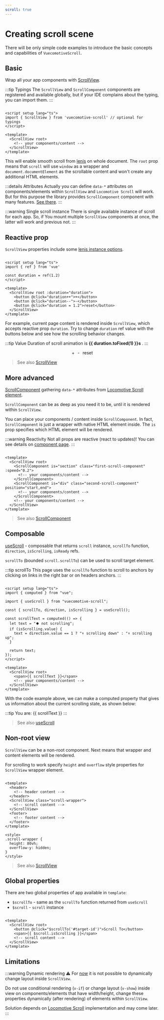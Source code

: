 ```yaml
---
scroll: true
---
```


<script setup>
import { inject, computed } from "vue"
import { useScroll } from "vuecomotive-scroll"

const { direction, isScrolling } = useScroll()

import { DEF_DUR } from "../.vitepress/constants"

const duration = inject("duration")

const scrollText = computed(() => {
    let text = "⏺️ not scrolling" 
    if (isScrolling.value) {
        text = direction.value === 1 ? "⬇️ scrolling down" : "⬆️ scrolling up";
    }

    return text;
});
</script>

# Creating scroll scene

There will be only simple code examples to introduce the basic concepts and capabilities of `VuecomotiveScroll`.

## Basic

Wrap all your app components with [ScrollView](../core/scroll-view).

:::tip Typings
The `ScrollView` and `ScrollComponent` components are registered and available globally, but if your IDE complains about
the
typing, you can import them.
:::

```vue {2,6-8}

<script setup lang="ts">
import { ScrollView } from 'vuecomotive-scroll' // optional for typings
</script>

<template>
  <ScrollView root>
    <!-- your components/content -->
  </ScrollView>
</template>
```

This will enable smooth scroll from [lenis](https://github.com/studio-freight/lenis) on whole document.
The `root` prop means that `scroll` will use `window` as a wrapper and `document.documentElement` as the scrollable
content and won't create any additional HTML elements.

:::details Attributes
Actually you can define `data-*` attributes on components/elements within `ScrollView` and `Locomotive Scroll` will
work. But for this purpose the library provides `ScrollComponent` component with many features.
[See there](../core/scroll-component).
:::

:::warning Single scroll instance
There is single available instance of scroll for each app. So, if You mount multiple `ScrollView` components at once,
the
latter will work and previous not.
:::

## Reactive prop

`ScrollView` properties include
some [lenis instance options](https://github.com/studio-freight/lenis#instance-settings).

```vue {4,9-11}

<script setup lang="ts">
import { ref } from 'vue'

const duration = ref(1.2)
</script>

<template>
  <ScrollView root :duration="duration">
    <button @click="duration++">+</button>
    <button @click="duration--">-</button>
    <button @click="duration = 1.2">reset</button>
  </ScrollView>
</template>
```

For example, current page content is rendered inside `ScrollView`, which accepts reactive prop `duration`.
Try to change `duration` ref value with the buttons below and see how the scrolling behavior changes.

:::tip Value
Duration of scroll animation is **{{ duration.toFixed(1) }}s** .
:::

<span class="dur-buttons">
  <DocButton @click="duration++">+</DocButton>
  <DocButton @click="duration--">-</DocButton>
  <DocButton @click="duration = DEF_DUR">reset</DocButton>
</span>

> See also [ScrollView](../core/scroll-view)

## More advanced

[ScrollComponent](../core/scroll-component) gathering `data-*` attributes from
[Locomotive Scroll element](https://scroll.locomotive.ca/docs/#/attributes).

`ScrollComponent` can be as deep as you need it to be, until it is rendered within `ScrollView`.

You can place your components / content inside `ScrollComponent`. In fact, `ScrollComponent` is just a wrapper with
native HTML element inside. The `is` prop specifies which HTML element will be rendered.

:::warning Reactivity
Not all props are reactive (react to updates)! You can see details on [component page](../core/scroll-component).
:::

```vue {3-8}

<template>
  <ScrollView root>
    <ScrollComponent is="section" class="first-scroll-component" :speed="0.2">
      <!-- your components/content -->
    </ScrollComponent>
    <ScrollComponent is="div" class="second-scroll-component" position="start,end">
      <!-- your components/content -->
    </ScrollComponent>
    <!-- your components/content -->
  </ScrollView>
</template>
```

[//]: # (TODO codepen/codesandbox/... example from demo & make demo more feature representable)

> See also [ScrollComponent](../core/scroll-component)

## Composable

[useScroll](../core/use-scroll) - composable that returns `scroll` instance, `scrollTo` function, `direction`,
`isScrolling`, `isReady` refs.

`scrollTo` (bounded `scroll.scrollTo`) can be used to scroll target element.

:::tip scrollTo
This page uses the `scrollTo` function to scroll to anchors by clicking on links in the right bar or on headers anchors.
:::

```vue {4,6,8-15,20}

<script setup lang="ts">
import { computed } from "vue";

import { useScroll } from "vuecomotive-scroll";

const { scrollTo, direction, isScrolling } = useScroll();

const scrollText = computed(() => {
  let text = "⏺️ not scrolling";
  if (isScrolling.value) {
    text = direction.value == 1 ? "⬇️ scrolling down" : "⬆️ scrolling up";
  }

  return text;
});
</script>

<template>
  <ScrollView root>
    <span>{{ scrollText }}</span>
    <!-- your components/content -->
  </ScrollView>
</template>
```

With the code example above, we can make a computed property that gives us information about the current scrolling
state,
as shown below:

:::tip You are: {{ scrollText }}
:::

> See also [useScroll](../core/use-scroll)

## Non-root view

`ScrollView` can be a non-root component. Next means that wrapper and content elements will be rendered.

For scrolling to work specify `height` and `overflow` style properties for `ScrollView` wrapper element.

```vue {15-16}

<template>
  <header>
    <!-- header content -->
  </header>
  <ScrollView class="scroll-wrapper">
    <!-- scroll content -->
  </ScrollView>
  <footer>
    <!-- footer content -->
  </footer>
</template>

<style>
.scroll-wrapper {
  height: 80vh;
  overflow-y: hidden;
}
</style>
```

> See also [ScrollView](../core/scroll-view)

## Global properties

There are two global properties of app available in `template`:

* `$scrollTo` - same as the `scrollTo` function returned from `useScroll`
* `$scroll` - `scroll` instance

```vue {3,4}

<template>
  <ScrollView root>
    <button @click="$scrollTo('#target-id')">Scroll To</button>
    <span>{{ $scroll.isScrolling }}</span>
    <!-- scroll content -->
  </ScrollView>
</template>
```

<style>
  .dur-buttons {
    display: flex;
    gap: 2%;
    justify-content: center;
}
</style>

## Limitations

:::warning Dynamic rendering ⚠️
For [now](https://scroll.locomotive.ca/docs/#/playground) it is not possible to dynamically change layout
inside `ScrollView`.

Do not use conditional rendering (`v-if`) or change layout (`v-show`) inside view on components/elements that have
width/height, change these properties dynamically (after rendering) of elements within `ScrollView`.

Solution depends on [Locomotive Scroll](https://scroll.locomotive.ca/docs) implementation and may come later.
:::

